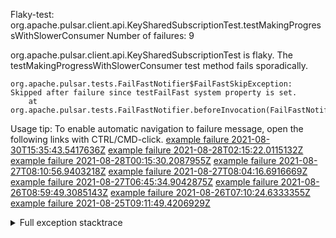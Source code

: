         
Flaky-test: org.apache.pulsar.client.api.KeySharedSubscriptionTest.testMakingProgressWithSlowerConsumer
Number of failures: 9

org.apache.pulsar.client.api.KeySharedSubscriptionTest is flaky. The testMakingProgressWithSlowerConsumer test method fails sporadically.

```
org.apache.pulsar.tests.FailFastNotifier$FailFastSkipException: Skipped after failure since testFailFast system property is set.
	at org.apache.pulsar.tests.FailFastNotifier.beforeInvocation(FailFastNotifier.java:88)

```

Usage tip: To enable automatic navigation to failure message, open the following links with CTRL/CMD-click.
[example failure 2021-08-30T15:35:43.5417636Z](https://github.com/apache/pulsar/runs/3463119398?check_suite_focus=true#step:9:3915)
[example failure 2021-08-28T02:15:22.0115132Z](https://github.com/apache/pulsar/runs/3448473880?check_suite_focus=true#step:9:2912)
[example failure 2021-08-28T00:15:30.2087955Z](https://github.com/apache/pulsar/runs/3447917315?check_suite_focus=true#step:9:2280)
[example failure 2021-08-27T08:10:56.9403218Z](https://github.com/apache/pulsar/runs/3440980370?check_suite_focus=true#step:9:2979)
[example failure 2021-08-27T08:04:16.6916669Z](https://github.com/apache/pulsar/runs/3440855241?check_suite_focus=true#step:9:2904)
[example failure 2021-08-27T06:45:34.9042875Z](https://github.com/apache/pulsar/runs/3440411158?check_suite_focus=true#step:9:2905)
[example failure 2021-08-26T08:59:49.3085143Z](https://github.com/apache/pulsar/runs/3430539961?check_suite_focus=true#step:9:3614)
[example failure 2021-08-26T07:10:24.6333355Z](https://github.com/apache/pulsar/runs/3429892136?check_suite_focus=true#step:9:2966)
[example failure 2021-08-25T09:11:49.4206929Z](https://github.com/apache/pulsar/runs/3420085427?check_suite_focus=true#step:10:2872)


<details>
<summary>Full exception stacktrace</summary>
<code><pre>
org.apache.pulsar.tests.FailFastNotifier$FailFastSkipException: Skipped after failure since testFailFast system property is set.
	at org.apache.pulsar.tests.FailFastNotifier.beforeInvocation(FailFastNotifier.java:88)

</pre></code>
</details>

